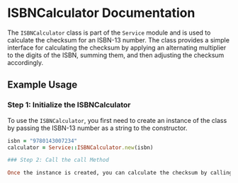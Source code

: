 # ISBNCalculator Documentation

The `ISBNCalculator` class is part of the `Service` module and is used to calculate the checksum for an ISBN-13 number.
The class provides a simple interface for calculating the checksum by applying an alternating multiplier to the digits of the ISBN,
summing them, and then adjusting the checksum accordingly.

## Example Usage

### Step 1: Initialize the ISBNCalculator

To use the `ISBNCalculator`, you first need to create an instance of the class by passing the ISBN-13 number as a string to the constructor.

```ruby
isbn = "9780143007234"
calculator = Service::ISBNCalculator.new(isbn)

### Step 2: Call the call Method

Once the instance is created, you can calculate the checksum by calling the call method on the instance. This method internally invokes the necessary steps to calculate the final result.
